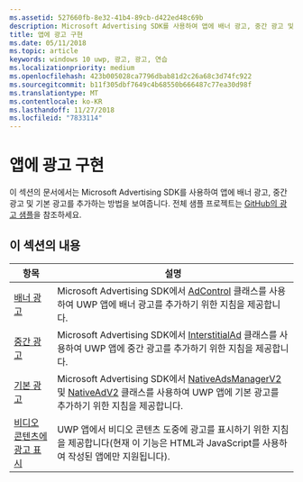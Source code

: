 ```yaml
---
ms.assetid: 527660fb-8e32-41b4-89cb-d422ed48c69b
description: Microsoft Advertising SDK를 사용하여 앱에 배너 광고, 중간 광고 및 기본 광고를 추가하는 방법을 알아보려면 이 섹션의 연습을 사용합니다.
title: 앱에 광고 구현
ms.date: 05/11/2018
ms.topic: article
keywords: windows 10 uwp, 광고, 광고, 연습
ms.localizationpriority: medium
ms.openlocfilehash: 423b005028ca7796dbab81d2c26a68c3d74fc922
ms.sourcegitcommit: b11f305dbf7649c4b68550b666487c77ea30d98f
ms.translationtype: MT
ms.contentlocale: ko-KR
ms.lasthandoff: 11/27/2018
ms.locfileid: "7833114"
---
```

# <a name="implement-ads-in-your-app"></a>앱에 광고 구현

이 섹션의 문서에서는 Microsoft Advertising SDK를 사용하여 앱에 배너 광고, 중간 광고 및 기본 광고를 추가하는 방법을 보여줍니다. 전체 샘플 프로젝트는 [GitHub의 광고 샘플](http://aka.ms/githubads)을 참조하세요.

## <a name="in-this-section"></a>이 섹션의 내용

|  항목    | 설명 |               
|----------|-------|
| [배너 광고](banner-ads.md)     | Microsoft Advertising SDK에서 [AdControl](https://docs.microsoft.com/uwp/api/microsoft.advertising.winrt.ui.adcontrol) 클래스를 사용하여 UWP 앱에 배너 광고를 추가하기 위한 지침을 제공합니다.        |
| [중간 광고](interstitial-ads.md)    | Microsoft Advertising SDK에서 [InterstitialAd](https://docs.microsoft.com/uwp/api/microsoft.advertising.winrt.ui.interstitialad) 클래스를 사용하여 UWP 앱에 중간 광고를 추가하기 위한 지침을 제공합니다.       |
| [기본 광고](native-ads.md)       | Microsoft Advertising SDK에서 [NativeAdsManagerV2](https://docs.microsoft.com/uwp/api/microsoft.advertising.winrt.ui.nativeadsmanagerv2) 및 [NativeAdV2](https://docs.microsoft.com/uwp/api/microsoft.advertising.winrt.ui.nativeadv2) 클래스를 사용하여 UWP 앱에 기본 광고를 추가하기 위한 지침을 제공합니다.  |
| [비디오 콘텐츠에 광고 표시](add-advertisements-to-video-content.md)     |  UWP 앱에서 비디오 콘텐츠 도중에 광고를 표시하기 위한 지침을 제공합니다(현재 이 기능은 HTML과 JavaScript를 사용하여 작성된 앱에만 지원됩니다). |



 

 
